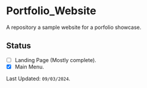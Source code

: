 # Portfolio_Website
A repository a sample website for a porfolio showcase.

## Status
- [ ] Landing Page (Mostly complete).
- [x] Main Menu.

Last Updated: ```09/03/2024```.
